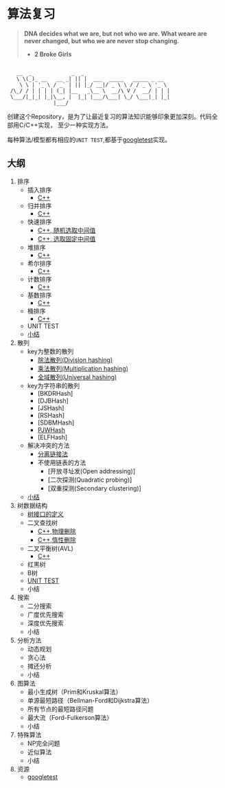 # 算法复习
><strong>DNA decides what we are, but not who we are. What weare are never changed, but who we are never stop changing.  
>- 2 Broke Girls</strong>
<pre><code>
   __  _             _  _                            
   \ \(_)_ __   __ _| || |  ___  _____   _____ _ __  
    \ \ | '_ \ / _` | || |_/ __|/ _ \ \ / / _ \ '_ \ 
 /\_/ / | | | | (_| |__   _\__ \  __/\ V /  __/ | | |
 \___/|_|_| |_|\__, |  |_| |___/\___| \_/ \___|_| |_|
               |___/                                 
</code></pre>

创建这个Repository，是为了让最近复习的算法知识能够印象更加深刻。代码全部用C/C++实现， 至少一种实现方法。

每种算法/模型都有相应的`UNIT TEST`,都基于[googletest](https://code.google.com/p/googletest/)实现。

## 大纲

1. 排序
    * 插入排序
        * [C++](https://github.com/jing4seven/algorithm/blob/master/sort/insertsort.cc)
    * 归并排序
        * [C++](https://github.com/jing4seven/algorithm/blob/master/sort/mergesort.cc)
    * 快速排序
        * [C++, 随机选取中间值](https://github.com/jing4seven/algorithm/blob/master/sort/quicksort.cc)
        * [C++, 选取固定中间值](https://github.com/jing4seven/algorithm/blob/master/sort/quicksort2.cc)
    * 堆排序
        * [C++](https://github.com/jing4seven/algorithm/blob/master/sort/heapsort.cc)
    * 希尔排序
        * [C++](https://github.com/jing4seven/algorithm/blob/master/sort/shellsort.cc)
    * 计数排序
        * [C++](https://github.com/jing4seven/algorithm/blob/master/sort/countsort.cc)
    * 基数排序
        * [C++](https://github.com/jing4seven/algorithm/blob/master/sort/radixsort.cc)
    * 桶排序
        * [C++](https://github.com/jing4seven/algorithm/blob/master/sort/bucksort.cc)
    * UNIT TEST
    * [小结](https://github.com/jing4seven/algorithm/blob/master/sort/summary.md)
2. 散列
    * key为整数的散列
        * [除法散列(Division hashing)](https://github.com/jing4seven/algorithm/blob/master/hash/divi.hash.cc)
        * [乘法散列(Multiplication hashing)](https://github.com/jing4seven/algorithm/blob/master/hash/mult.hash.cc)
        * [全域散列(Universal hashing)](https://github.com/jing4seven/algorithm/blob/master/hash/uni.hash.cc)
    * key为字符串的散列
        * [BKDRHash]
        * [DJBHash]
        * [JSHash]
        * [RSHash]
        * [SDBMHash]
        * [PJWHash](https://github.com/jing4seven/algorithm/blob/master/hash/str.hash.ins1.cc)
        * [ELFHash]
    * 解决冲突的方法
        * [分离链接法](https://github.com/jing4seven/algorithm/blob/master/hash/linked.list.hashtable.cc)
        * 不使用链表的方法
            * [开放寻址发(Open addressing)]
            * [二次探测(Quadratic probing)]
            * [双重探测(Secondary clustering)]
    * [小结](https://github.com/jing4seven/algorithm/blob/master/hash/summary.md)
3. 树数据结构        
    * [树接口的定义](https://github.com/jing4seven/algorithm/blob/master/tree/tree.definition.md)
    * 二叉查找树
        * [C++,物理删除](https://github.com/jing4seven/algorithm/blob/master/tree/search.tree.cc)
        * [C++,惰性删除](https://github.com/jing4seven/algorithm/blob/master/tree/search.tree2.cc)
    * 二叉平衡树(AVL)
        * [C++](https://github.com/jing4seven/algorithm/blob/master/tree/avl.tree.cc)
    * 红黑树
    * B树
    * [UNIT TEST](https://github.com/jing4seven/algorithm/blob/master/tree/unit.test.tree.cc)
    * 小结
4. 搜索
    * 二分搜索
    * 广度优先搜索
    * 深度优先搜索
    * 小结
5. 分析方法
    * 动态规划
    * 贪心法
    * 摊还分析
    * 小结
6. 图算法
    * 最小生成树（Prim和Kruskal算法）
    * 单源最短路径（Bellman-Ford和Dijkstra算法）
    * 所有节点的最短路径问题
    * 最大流（Ford-Fulkerson算法）
    * 小结
7. 特殊算法
    * NP完全问题
    * 近似算法
    * 小结
8. 资源
    * [googletest](https://github.com/jing4seven/algorithm/blob/master/res/googletest.setup.md)


